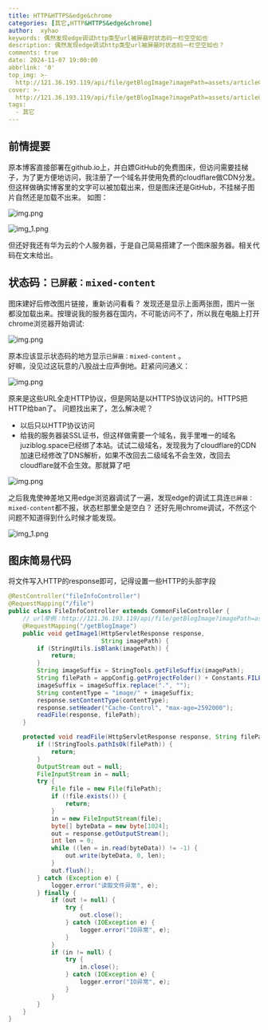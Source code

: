 ```yaml
---
title: HTTP&HTTPS&edge&chrome
categories: [其它,HTTP&HTTPS&edge&chrome]
author:  xyhao
keywords: 偶然发现edge调试http类型url被屏蔽时状态码一栏空空如也
description: 偶然发现edge调试http类型url被屏蔽时状态码一栏空空如也？
comments: true
date: 2024-11-07 19:00:00
abbrlink: '0'
top_img: >-
  http://121.36.193.119/api/file/getBlogImage?imagePath=assets/articleCover/2024-11-06-edgechrome.png
cover: >-
  http://121.36.193.119/api/file/getBlogImage?imagePath=assets/articleCover/2024-11-06-edgechrome.png
tags:
  - 其它
---
```



## 前情提要
原本博客直接部署在github.io上，并白嫖GitHub的免费图床，但访问需要挂梯子，为了更方便地访问，我注册了一个域名并使用免费的cloudflare做CDN分发。  
但这样做确实博客里的文字可以被加载出来，但是图床还是GitHub，不挂梯子图片自然还是加载不出来。
如图：

![img.png](http://121.36.193.119/api/file/getBlogImage?imagePath=assets/articleSource/2024-11-06-edgechrome/img_2.png)  


![img_1.png](http://121.36.193.119/api/file/getBlogImage?imagePath=assets/articleSource/2024-11-06-edgechrome/img_3.png)


但还好我还有华为云的个人服务器，于是自己简易搭建了一个图床服务器。相关代码在文末给出。

## 状态码：`已屏蔽：mixed-content`
图床建好后修改图片链接，重新访问看看？
发现还是显示上面两张图，图片一张都没加载出来。按理说我的服务器在国内，不可能访问不了，所以我在电脑上打开chrome浏览器开始调试:

![img.png](http://121.36.193.119/api/file/getBlogImage?imagePath=assets/articleSource/2024-11-06-edgechrome/img_1.png)  

原本应该显示状态码的地方显示`已屏蔽：mixed-content` 。  
好嘛，没见过这玩意的八股战士应声倒地。赶紧问问通义：

![img.png](http://121.36.193.119/api/file/getBlogImage?imagePath=assets/articleSource/2024-11-06-edgechrome/img_4.png)   

原来是这些URL全走HTTP协议，但是网站是以HTTPS协议访问的。HTTPS把HTTP给ban了。
问题找出来了，怎么解决呢？
- 以后只以HTTP协议访问
- 给我的服务器装SSL证书，但这样做需要一个域名，我手里唯一的域名juziblog.space已经绑了本站。试试二级域名，发现我为了cloudflare的CDN加速已经修改了DNS解析，如果不改回去二级域名不会生效，改回去cloudflare就不会生效。那就算了吧

![img.png](http://121.36.193.119/api/file/getBlogImage?imagePath=assets/articleSource/2024-11-06-edgechrome/img_5.png)  

之后我鬼使神差地又用edge浏览器调试了一遍，发现edge的调试工具连`已屏蔽：mixed-content`都不报，状态栏那里全是空白？
还好先用chrome调试，不然这个问题不知道得到什么时候才能发现。

![img_1.png](http://121.36.193.119/api/file/getBlogImage?imagePath=assets/articleSource/2024-11-06-edgechrome/img.png)  


## 图床简易代码
将文件写入HTTP的response即可，记得设置一些HTTP的头部字段
```java
@RestController("fileInfoController")
@RequestMapping("/file")
public class FileInfoController extends CommonFileController {
    // url举例：http://121.36.193.119/api/file/getBlogImage?imagePath=assets/articleCover/2024-01-31-Hash.png
    @RequestMapping("/getBlogImage")
    public void getImage1(HttpServletResponse response,
                          String imagePath) {
        if (StringUtils.isBlank(imagePath)) {
            return;
        }
        String imageSuffix = StringTools.getFileSuffix(imagePath);
        String filePath = appConfig.getProjectFolder() + Constants.FILE_FOLDER_FILE  + "/" + imagePath;
        imageSuffix = imageSuffix.replace(".", "");
        String contentType = "image/" + imageSuffix;
        response.setContentType(contentType);
        response.setHeader("Cache-Control", "max-age=2592000");
        readFile(response, filePath);
    }

    protected void readFile(HttpServletResponse response, String filePath) {
        if (!StringTools.pathIsOk(filePath)) {
            return;
        }
        OutputStream out = null;
        FileInputStream in = null;
        try {
            File file = new File(filePath);
            if (!file.exists()) {
                return;
            }
            in = new FileInputStream(file);
            byte[] byteData = new byte[1024];
            out = response.getOutputStream();
            int len = 0;
            while ((len = in.read(byteData)) != -1) {
                out.write(byteData, 0, len);
            }
            out.flush();
        } catch (Exception e) {
            logger.error("读取文件异常", e);
        } finally {
            if (out != null) {
                try {
                    out.close();
                } catch (IOException e) {
                    logger.error("IO异常", e);
                }
            }
            if (in != null) {
                try {
                    in.close();
                } catch (IOException e) {
                    logger.error("IO异常", e);
                }
            }
        }
    }
}
```


